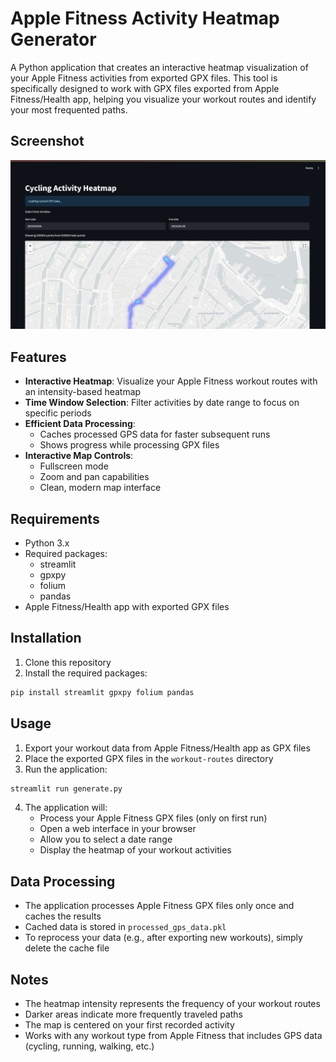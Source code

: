 # Apple Fitness Activity Heatmap Generator

A Python application that creates an interactive heatmap visualization of your Apple Fitness activities from exported GPX files. This tool is specifically designed to work with GPX files exported from Apple Fitness/Health app, helping you visualize your workout routes and identify your most frequented paths.

## Screenshot

![Application Screenshot](screenshot.png)

## Features

- **Interactive Heatmap**: Visualize your Apple Fitness workout routes with an intensity-based heatmap
- **Time Window Selection**: Filter activities by date range to focus on specific periods
- **Efficient Data Processing**: 
  - Caches processed GPS data for faster subsequent runs
  - Shows progress while processing GPX files
- **Interactive Map Controls**:
  - Fullscreen mode
  - Zoom and pan capabilities
  - Clean, modern map interface

## Requirements

- Python 3.x
- Required packages:
  - streamlit
  - gpxpy
  - folium
  - pandas
- Apple Fitness/Health app with exported GPX files

## Installation

1. Clone this repository
2. Install the required packages:
```bash
pip install streamlit gpxpy folium pandas
```

## Usage

1. Export your workout data from Apple Fitness/Health app as GPX files
2. Place the exported GPX files in the `workout-routes` directory
3. Run the application:
```bash
streamlit run generate.py
```
4. The application will:
   - Process your Apple Fitness GPX files (only on first run)
   - Open a web interface in your browser
   - Allow you to select a date range
   - Display the heatmap of your workout activities

## Data Processing

- The application processes Apple Fitness GPX files only once and caches the results
- Cached data is stored in `processed_gps_data.pkl`
- To reprocess your data (e.g., after exporting new workouts), simply delete the cache file

## Notes

- The heatmap intensity represents the frequency of your workout routes
- Darker areas indicate more frequently traveled paths
- The map is centered on your first recorded activity
- Works with any workout type from Apple Fitness that includes GPS data (cycling, running, walking, etc.) 